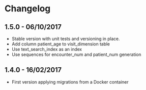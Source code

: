 

# Changelog

## 1.5.0 - 06/10/2017

* Stable version with unit tests and versioning in place.
* Add column patient_age to visit_dimension table
* Use text_search_index as an index
* Use sequences for encounter_num and patient_num generation

## 1.4.0 - 16/02/2017

* First version applying migrations from a Docker container
